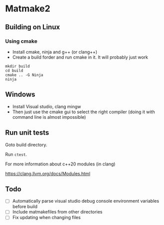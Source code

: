 Matmake2
============================




Building on Linux
------------------

### Using cmake
* Install cmake, ninja and g++ (or clang++)
* Create a build forder and run cmake in it. It will probably just work

```
mkdir build
cd build
cmake .. -G Ninja
ninja
```

Windows
-------------------

* Install Visual studio, clang mingw
* Then just use the cmake gui to select the right compiler 
(doing it with command line is almost impossible)



Run unit tests
-----------------------
Goto build directory.

Run `ctest`.


For more information about c++20 modules (in clang)

https://clang.llvm.org/docs/Modules.html


## Todo
- [ ] Automatically parse visual studio debug console environment variables before build
- [ ] Include matmakefiles from other directories
- [ ] Fix updating when changing files
